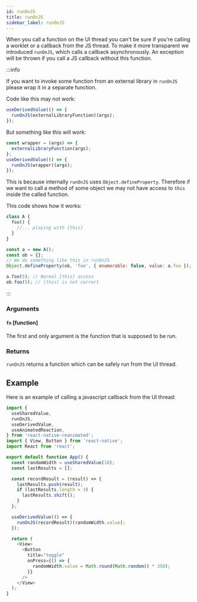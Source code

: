 ```yaml
---
id: runOnJS
title: runOnJS
sidebar_label: runOnJS
---
```


When you call a function on the UI thread you can't be sure if you're calling a worklet or a callback from the JS thread. To make it more transparent we introduced `runOnJS`, which calls a callback asynchronously. An exception will be thrown if you call a JS callback without this function.

:::info

If you want to invoke some function from an external library in `runOnJS` please wrap it in a separate function.

Code like this may not work:

```js
useDerivedValue(() => {
  runOnJS(externalLibraryFunction)(args);
});
```

But something like this will work:

```js
const wrapper = (args) => {
  externalLibraryFunction(args);
};
useDerivedValue(() => {
  runOnJS(wrapper)(args);
});
```

This is because internally `runOnJS` uses `Object.defineProperty`. Therefore if we want to call a method of some object we may not have access to `this` inside the called function.

This code shows how it works:

```js
class A {
  foo() {
    //... playing with [this]
  }
}

const a = new A();
const ob = {};
// We do something like this in runOnJS
Object.defineProperty(ob, 'foo', { enumerable: false, value: a.foo });

a.foo(5); // Normal [this] access
ob.foo(5); // [this] is not correct
```

:::

### Arguments

#### `fn` [function]

The first and only argument is the function that is supposed to be run.

### Returns

`runOnJS` returns a function which can be safely run from the UI thread.

## Example

Here is an example of calling a javascript callback from the UI thread:

```js {22}
import {
  useSharedValue,
  runOnJS,
  useDerivedValue,
  useAnimatedReaction,
} from 'react-native-reanimated';
import { View, Button } from 'react-native';
import React from 'react';

export default function App() {
  const randomWidth = useSharedValue(10);
  const lastResults = [];

  const recordResult = (result) => {
    lastResults.push(result);
    if (lastResults.length > 3) {
      lastResults.shift();
    }
  };

  useDerivedValue(() => {
    runOnJS(recordResult)(randomWidth.value);
  });

  return (
    <View>
      <Button
        title="toggle"
        onPress={() => {
          randomWidth.value = Math.round(Math.random() * 350);
        }}
      />
    </View>
  );
}
```

